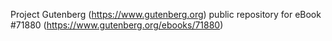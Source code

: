 Project Gutenberg (https://www.gutenberg.org) public repository
for eBook #71880 (https://www.gutenberg.org/ebooks/71880)
